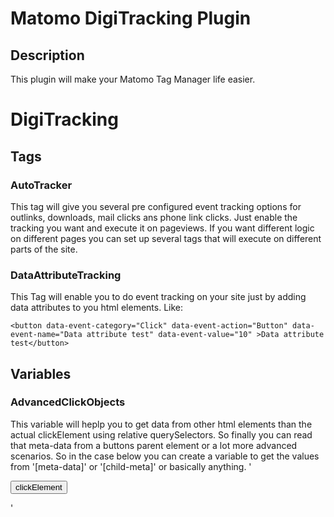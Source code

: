 # Matomo DigiTracking Plugin

## Description

This plugin will make your Matomo Tag Manager life easier.

# DigiTracking

## Tags

### AutoTracker
This tag will give you several pre configured event tracking options for outlinks, downloads, mail clicks ans phone link clicks. Just enable the tracking you want and execute it on pageviews. If you want different logic on different pages you can set up several tags that will execute on different parts of the site.

### DataAttributeTracking
This Tag will enable you to do event tracking on your site just by adding data attributes to you html elements. 
Like:

`<button data-event-category="Click" data-event-action="Button" data-event-name="Data attribute test" data-event-value="10" >Data attribute test</button>`

## Variables

### AdvancedClickObjects
This variable will heplp you to get data from other html elements than the actual clickElement using relative querySelectors. So finally you can read that meta-data from a buttons parent element or a lot more advanced scenarios.
So in the case below you can create a variable to get the values from '[meta-data]' or '[child-meta]' or basically anything. 
'<div class="the-parent" meta-data="the-value">
  <button>clickElement
    <span class="the-child" child-meta="child-value"></span>
  </button>
 </div> '
 

